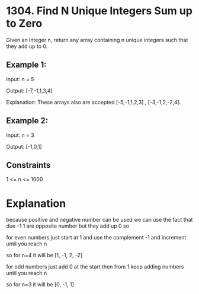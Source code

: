 # 1304. Find N Unique Integers Sum up to Zero
Given an integer n, return any array containing n unique integers such that they add up to 0.

## Example 1:

Input: n = 5

Output: [-7,-1,1,3,4]

Explanation: These arrays also are accepted [-5,-1,1,2,3] , [-3,-1,2,-2,4].

## Example 2:

Input: n = 3

Output: [-1,0,1]

## Constraints
1 <= n <= 1000


# Explanation

because positive and negative number can be used we can use the fact that due -1 1 are opposite number but 
they add up 0 so

for even numbers
just start at 1 and use the complement -1 and increment until you reach n

so for n=4 it will be [1, -1, 2, -2]

for odd numbers 
just add 0 at the start then from 1 keep adding numbers until you reach n 

so for n=3 it will be [0, -1, 1]

